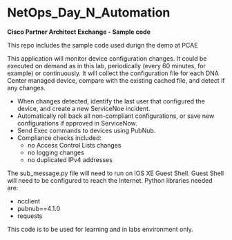 # NetOps_Day_N_Automation

**Cisco Partner Architect Exchange - Sample code**


This repo includes the sample code used durign the demo at PCAE

This application will monitor device configuration changes. 
It could be executed on demand as in this lab, periodically (every 60 minutes, for example) or continuously.
It will collect the configuration file for each DNA Center managed device, compare with the existing cached file, and detect if any changes.
 - When changes detected, identify the last user that configured the device, and create a new ServiceNoe incident.
 - Automatically roll back all non-compliant configurations, or save new configurations if approved in ServiceNow.
 - Send Exec commands to devices using PubNub.
 - Compliance checks included:
    - no Access Control Lists changes
    - no logging changes
    - no duplicated IPv4 addresses

The sub_message.py file will need to run on IOS XE Guest Shell.
Guest Shell will need to be configured to reach the Internet. 
Python libraries needed are:
 - ncclient
 - pubnub==4.1.0
 - requests


This code is to be used for learning and in labs environment only.
